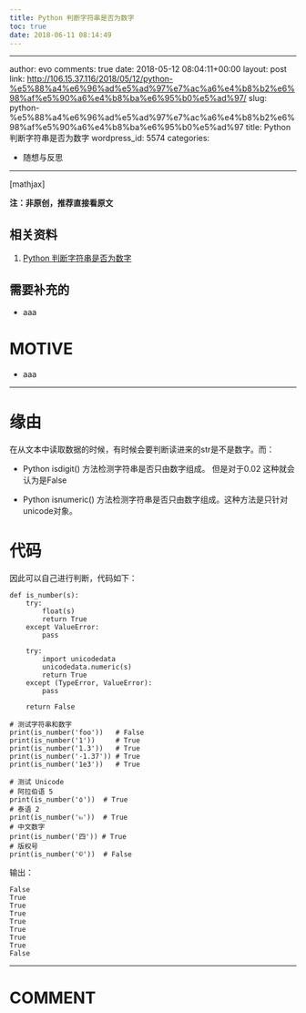 ```yaml
---
title: Python 判断字符串是否为数字
toc: true
date: 2018-06-11 08:14:49
---
```

---
author: evo
comments: true
date: 2018-05-12 08:04:11+00:00
layout: post
link: http://106.15.37.116/2018/05/12/python-%e5%88%a4%e6%96%ad%e5%ad%97%e7%ac%a6%e4%b8%b2%e6%98%af%e5%90%a6%e4%b8%ba%e6%95%b0%e5%ad%97/
slug: python-%e5%88%a4%e6%96%ad%e5%ad%97%e7%ac%a6%e4%b8%b2%e6%98%af%e5%90%a6%e4%b8%ba%e6%95%b0%e5%ad%97
title: Python 判断字符串是否为数字
wordpress_id: 5574
categories:
- 随想与反思
---

<!-- more -->

[mathjax]

**注：非原创，推荐直接看原文**


## 相关资料





 	
  1. [Python 判断字符串是否为数字](http://www.runoob.com/python3/python3-check-is-number.html)




## 需要补充的





 	
  * aaa




# MOTIVE





 	
  * aaa





* * *





# 缘由


在从文本中读取数据的时候，有时候会要判断读进来的str是不是数字。而：



 	
  * Python isdigit() 方法检测字符串是否只由数字组成。 但是对于0.02 这种就会认为是False

 	
  * Python isnumeric() 方法检测字符串是否只由数字组成。这种方法是只针对unicode对象。




# 代码


因此可以自己进行判断，代码如下：

    
    def is_number(s):
        try:
            float(s)
            return True
        except ValueError:
            pass
     
        try:
            import unicodedata
            unicodedata.numeric(s)
            return True
        except (TypeError, ValueError):
            pass
     
        return False
     
    # 测试字符串和数字
    print(is_number('foo'))   # False
    print(is_number('1'))     # True
    print(is_number('1.3'))   # True
    print(is_number('-1.37')) # True
    print(is_number('1e3'))   # True
     
    # 测试 Unicode
    # 阿拉伯语 5
    print(is_number('٥'))  # True
    # 泰语 2
    print(is_number('๒'))  # True
    # 中文数字
    print(is_number('四')) # True
    # 版权号
    print(is_number('©'))  # False


输出：

    
    False
    True
    True
    True
    True
    True
    True
    True
    False




















* * *





# COMMENT



